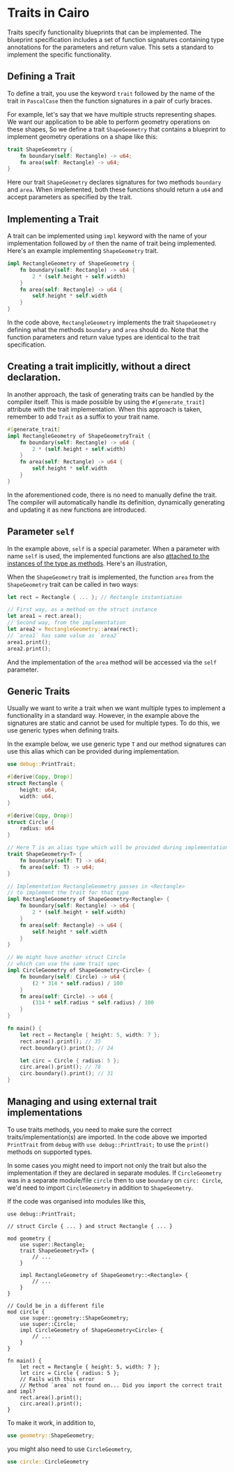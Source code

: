# Traits in Cairo

Traits specify functionality blueprints that can be implemented. The blueprint specification includes a set of function signatures containing type annotations for the parameters and return value. This sets a standard to implement the specific functionality.

## Defining a Trait

To define a trait, you use the keyword `trait` followed by the name of the trait in `PascalCase` then the function signatures in a pair of curly braces.

For example, let's say that we have multiple structs representing shapes. We want our application to be able to perform geometry operations on these shapes, So we define a trait `ShapeGeometry` that contains a blueprint to implement geometry operations on a shape like this:

```rust
trait ShapeGeometry {
    fn boundary(self: Rectangle) -> u64;
    fn area(self: Rectangle) -> u64;
}
```

Here our trait `ShapeGeometry` declares signatures for two methods `boundary` and `area`. When implemented, both these functions should return a `u64` and accept parameters as specified by the trait.

## Implementing a Trait

A trait can be implemented using `impl` keyword with the name of your implementation followed by `of` then the name of trait being implemented. Here's an example implementing `ShapeGeometry` trait.

```rust
impl RectangleGeometry of ShapeGeometry {
	fn boundary(self: Rectangle) -> u64 {
        2 * (self.height + self.width)
    }
	fn area(self: Rectangle) -> u64 {
		self.height * self.width
	}
}
```

In the code above, `RectangleGeometry` implements the trait `ShapeGeometry` defining what the methods `boundary` and `area` should do. Note that the function parameters and return value types are identical to the trait specification.

## Creating a trait implicitly, without a direct declaration.

In another approach, the task of generating traits can be handled by the compiler itself. This is made possible by using the `#[generate_trait]` attribute with the trait implementation. When this approach is taken, remember to add `Trait` as a suffix to your trait name.

```rust
#[generate_trait]
impl RectangleGeometry of ShapeGeometryTrait {
	fn boundary(self: Rectangle) -> u64 {
        2 * (self.height + self.width)
    }
	fn area(self: Rectangle) -> u64 {
		self.height * self.width
	}
}
```

In the aforementioned code, there is no need to manually define the trait. The compiler will automatically handle its definition, dynamically generating and updating it as new functions are introduced.

## Parameter `self`

In the example above, `self` is a special parameter. When a parameter with name `self` is used, the implemented functions are also [attached to the instances of the type as methods](ch04-03-method-syntax.md#defining-methods). Here's an illustration,

When the `ShapeGeometry` trait is implemented, the function `area` from the `ShapeGeometry` trait can be called in two ways:

```rust
let rect = Rectangle { ... }; // Rectangle instantiation

// First way, as a method on the struct instance
let area1 = rect.area();
// Second way, from the implementation
let area2 = RectangleGeometry::area(rect);
// `area1` has same value as `area2`
area1.print();
area2.print();
```

And the implementation of the `area` method will be accessed via the `self` parameter.

## Generic Traits

Usually we want to write a trait when we want multiple types to implement a functionality in a standard way. However, in the example above the signatures are static and cannot be used for multiple types. To do this, we use generic types when defining traits.

In the example below, we use generic type `T` and our method signatures can use this alias which can be provided during implementation.

```rust
use debug::PrintTrait;

#[derive(Copy, Drop)]
struct Rectangle {
    height: u64,
    width: u64,
}

#[derive(Copy, Drop)]
struct Circle {
    radius: u64
}

// Here T is an alias type which will be provided during implementation
trait ShapeGeometry<T> {
    fn boundary(self: T) -> u64;
    fn area(self: T) -> u64;
}

// Implementation RectangleGeometry passes in <Rectangle>
// to implement the trait for that type
impl RectangleGeometry of ShapeGeometry<Rectangle> {
    fn boundary(self: Rectangle) -> u64 {
        2 * (self.height + self.width)
    }
    fn area(self: Rectangle) -> u64 {
        self.height * self.width
    }
}

// We might have another struct Circle
// which can use the same trait spec
impl CircleGeometry of ShapeGeometry<Circle> {
    fn boundary(self: Circle) -> u64 {
        (2 * 314 * self.radius) / 100
    }
    fn area(self: Circle) -> u64 {
        (314 * self.radius * self.radius) / 100
    }
}

fn main() {
    let rect = Rectangle { height: 5, width: 7 };
    rect.area().print(); // 35
    rect.boundary().print(); // 24

    let circ = Circle { radius: 5 };
    circ.area().print(); // 78
    circ.boundary().print(); // 31
}
```

## Managing and using external trait implementations

To use traits methods, you need to make sure the correct traits/implementation(s) are imported. In the code above we imported `PrintTrait` from `debug` with `use debug::PrintTrait;` to use the `print()` methods on supported types.

In some cases you might need to import not only the trait but also the implementation if they are declared in separate modules.
If `CircleGeometry` was in a separate module/file `circle` then to use `boundary` on `circ: Circle`, we'd need to import `CircleGeometry` in addition to `ShapeGeometry`.

If the code was organised into modules like this,

```rust,does_not_compile,ignore_format
use debug::PrintTrait;

// struct Circle { ... } and struct Rectangle { ... }

mod geometry {
    use super::Rectangle;
    trait ShapeGeometry<T> {
        // ...
    }

    impl RectangleGeometry of ShapeGeometry::<Rectangle> {
        // ...
    }
}

// Could be in a different file
mod circle {
    use super::geometry::ShapeGeometry;
    use super::Circle;
    impl CircleGeometry of ShapeGeometry<Circle> {
        // ...
    }
}

fn main() {
    let rect = Rectangle { height: 5, width: 7 };
    let circ = Circle { radius: 5 };
    // Fails with this error
    // Method `area` not found on... Did you import the correct trait and impl?
    rect.area().print();
    circ.area().print();
}
```

To make it work, in addition to,

```rust
use geometry::ShapeGeometry;
```

you might also need to use `CircleGeometry`,

```rust
use circle::CircleGeometry
```
